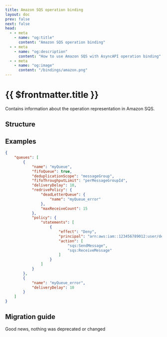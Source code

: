 ```yaml
---
title: Amazon SQS operation binding
layout: doc
prev: false
next: false
head:
  - - meta
    - name: "og:title"
      content: "Amazon SQS operation binding"
  - - meta
    - name: "og:description"
      content: "How to use Amazon SQS with AsyncAPI operation binding"
  - - meta
    - name: "og:image"
      content: "/bindings/amazon.png"
---
```


# {{ $frontmatter.title }}

Contains information about the operation representation in Amazon SQS.

## Structure

<Json url="https://raw.githubusercontent.com/asyncapi/spec-json-schemas/master/bindings/sqs/0.2.0/operation.json" />

## Examples

```json
{
    "queues": [
        {
            "name": "myQueue",
            "fifoQueue": true,
            "deduplicationScope": "messageGroup",
            "fifoThroughputLimit": "perMessageGroupId",
            "deliveryDelay": 10,
            "redrivePolicy": {
                "deadLetterQueue": {
                    "name": "myQueue_error"
                },
                "maxReceiveCount": 15
            },
            "policy": {
                "statements": [
                    {
                        "effect": "Deny",
                        "principal": "arn:aws:iam::123456789012:user/dec.kolakowski",
                        "action": [
                            "sqs:SendMessage",
                            "sqs:ReceiveMessage"
                        ]
                    }
                ]
            }
        },
        {
            "name": "myQueue_error",
            "deliveryDelay": 10
        }
    ]
}
```

## Migration guide

Good news, nothing was deprecated or changed